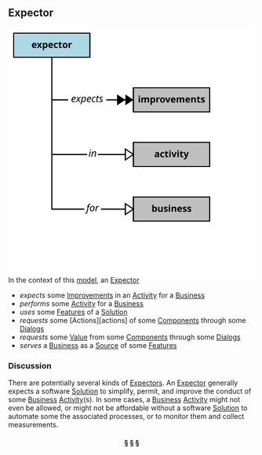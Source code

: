 ## Expector

<img src="../images/expector.svg" align="right"/>


In the context of this [model](../README.md#overview), an [Expector][expector]

* <i>expects</i> some [Improvements][improvements] in an [Activity][activity] for a [Business][business]
* <i>performs</i> some [Activity][activity] for a [Business][business]
* <i>uses</i> some [Features][features] of a [Solution][solution]
* <i>requests</i> some [Actions][actions] of some [Components][components] through some [Dialogs][dialogs]
* <i>requests</i> some [Value][value] from some [Components][components] through some [Dialogs][dialogs]
* <i>serves</i> a [Business][business] as a [Source][source] of some [Features][features]

### Discussion

There are potentially several kinds of [Expectors][expector].
An [Expector][expector] generally expects a software [Solution][solution] to simplify, permit, and improve the conduct of some [Business][business] [Activity][activity](s).
In some cases, a [Business][business] [Activity][activity] might not even be allowed, or might not be affordable without a software [Solution][solution]
to automate some the associated processes, or to monitor them and collect measurements.


<h4 align="center"><b>&sect; &sect; &sect;</b></h4>

[activity]: activity.md
[activities]: activity.md
[business]: business.md
[businesses]: business.md
[component]: component.md
[components]: component.md
[developer]: developer.md
[developers]: developer.md
[dialog]: dialog.md
[dialogs]: dialog.md
[expector]: expector.md
[expectors]: expector.md
[feature]: feature.md
[features]: feature.md
[governor]: governor.md
[governors]: governor.md
[improvement]: improvement.md
[improvements]: improvement.md
[interface]: interface.md
[interfaces]: interface.md
[mission]: mission.md
[missions]: mission.md
[requestor]: requestor.md
[requestors]: requestor.md
[solution]: solution.md
[solutions]: solution.md
[source]: source.md
[sources]: source.md
[value]: value.md
[values]: value.md
[vision]: vision.md
[visions]: vision.md

[valuable]: value.md
[quality]: https://educery.dev/papers/modeling/quality-alignment/#business-quality-inventory
